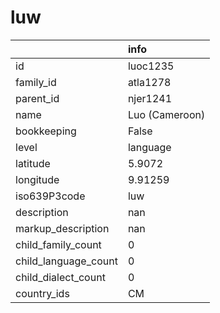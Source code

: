 # luw
|                      | info           |
|:---------------------|:---------------|
| id                   | luoc1235       |
| family_id            | atla1278       |
| parent_id            | njer1241       |
| name                 | Luo (Cameroon) |
| bookkeeping          | False          |
| level                | language       |
| latitude             | 5.9072         |
| longitude            | 9.91259        |
| iso639P3code         | luw            |
| description          | nan            |
| markup_description   | nan            |
| child_family_count   | 0              |
| child_language_count | 0              |
| child_dialect_count  | 0              |
| country_ids          | CM             |